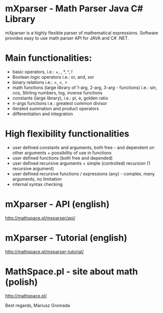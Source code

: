 # mXparser - Math Parser Java C# Library
mXparser is a highly flexible parser of mathematical expressions. Software provides easy to use math parser API for JAVA and C# .NET. 

# Main functionalities:
- basic operators, i.e.: +, , *, ^, !
- Boolean logic operators i.e.: or, and, xor
- binary relations i.e.: =, <, >
- math functions (large library of 1-arg, 2-arg, 3-arg - functions) i.e.: sin, cos, Stirling numbers, log, inverse functions
- constants (large library), i.e.: pi, e, golden ratio
- n-args functions i.e.: greatest common divisor
- iterated summation and product operators
- differentiation and integration


# High flexibility functionalities
- user defined constants and arguments, both free - and dependent on other arguments + possibility of use in functions
- user defined functions (both free and depended)
- user defined recursive arguments + simple (controlled) recursion (1 recursive argument)
- user defined recursive functions / expressions (any) - complex, many arguments, no limitation 
- internal syntax checking

# mXparser - API (english)
http://mathspace.pl/mxparser/api/

# mXparser - Tutorial (english)
http://mathspace.pl/mxparser-tutorial/

# MathSpace.pl - site about math (polish)
http://mathspace.pl/

Best regards,
Mariusz Gromada

